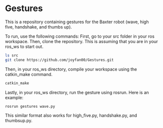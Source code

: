 # Gestures
This is a repository containing gestures for the Baxter robot (wave, high five, handshake, and thumbs up). 

To run, use the following commands: 
First, go to your src folder in your ros workspace. Then, clone the repository. This is assuming that you are in your ros_ws to start out. 

```bash
ls src 
git clone https://github.com/joyfan00/Gestures.git
```

Then, in your ros_ws directory, compile your workspace using the catkin_make command. 

```bash
catkin_make
```

Lastly, in your ros_ws directory, run the gesture using rosrun. Here is an example: 

```bash
rosrun gestures wave.py
```
This similar format also works for high_five.py, handshake.py, and thumbsup.py.

